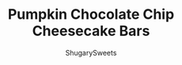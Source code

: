 ---
layout: ../../layouts/MarkdownPostLayout.astro
title: Pumpkin Chocolate Chip Cheesecake Bars
author: ShugarySweets
pubDate: 2019-01-15
description: "The most delicious layered cookie bars you&#x27;ll eat this year! Graham cracker crust topped with a creamy pumpkin cheesecake and chocolate chip cookie dough. Baked to perfection, these Pumpkin Chocolate Chip Cheesecake Bars NEED to be on your dessert table."
image_url: https://www.shugarysweets.com/wp-content/uploads/2014/09/pumpkin-cheesecake-bars-3.jpg
tags: ["Brownies and Bars","American"]
calories: 122
protein: 1
carbohydrates: 17
fats: 6
fiber: 1
ingredients: ["2 1/2 cups graham cracker crumbs (about 18 full size crackers)","1/4 cup granulated sugar","1/2 cup unsalted butter, melted","2 package (8 ounce each) cream cheese, softened","3/4 cup granulated sugar","1 cup pumpkin puree (canned, NOT pumpkin pie filling)","1 teaspoon cinnamon","1/4 teaspoon ground cloves","1/4 teaspoon ground nutmeg","1 package (30 ounce) refrigerated Pillsbury Chocolate Chip Cookie Dough"]
serves: 24
time: "40 minutes"
prepTime: "10 minutes"
instructions: ["For the crust, pulse graham crackers in a food processor until fine crumbs. Add sugar and melted butter, pulse until blended.","Line a 13x9 baking dish with parchment paper. Press crumbs into bottom of pan until evenly pressed.","In a large mixing bowl, beat cheesecake layer ingredients for 3-5 minutes until blended and smooth. Pour over crust layer.","Either make your own cookie dough using this recipe for the cookie layer. Or (CHEAT ALERT!!!) use the refrigerated cookie dough and crumble the dough over the cheesecake layer.","Bake in a 350 degree oven for about 30-35 minutes, center may still seem wiggly, it's okay.","Cool pan completely, then refrigerate for 3-4 hours (or overnight). Once completely chilled, cut into bars and enjoy.","Store cookie bars in refrigerator for up to 4 days. Or, freeze in an airtight container until later."]
nutrition: ["122 calories","17 grams carbohydrates","13 milligrams cholesterol","6 grams fat","1 grams fiber","1 grams protein","3 grams saturated fat","61 grams sodium","11 grams sugar","0 grams trans fat","2 grams unsaturated fat"]
---